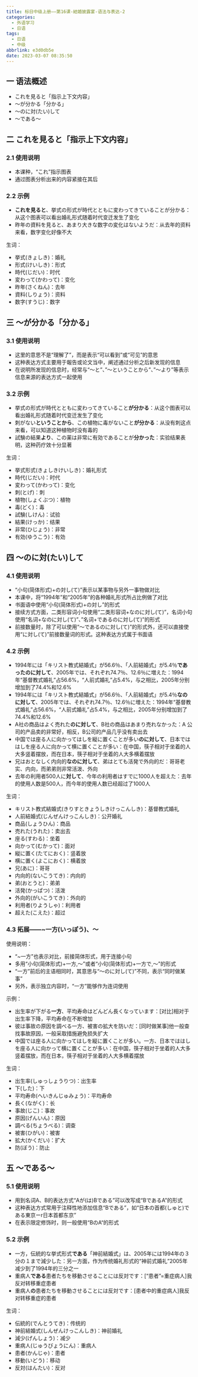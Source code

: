 ```yaml
---
title: 标日中级上册——第16课-結婚披露宴-语法与表达-2
categories:
  - 外语学习
  - 日语
tags:
  - 日语
  - 中级
abbrlink: e3d0db5e
date: 2023-03-07 08:35:50
---
```

## 一 语法概述

* これを見ると「指示上下文内容」
* ～が分かる「分かる」
* ～のに対(たい)して
* ～である～

<!--more-->

## 二 これを見ると「指示上下文内容」

### 2.1 使用说明

* 本课种，“これ”指示图表
* 通过图表分析出来的内容紧接在其后

### 2.2 示例

* **これを見ると**、挙式の形式が時代とともに変わってきていることが分かる：从这个图表可以看出婚礼形式随着时代变迁发生了变化
* 昨年の資料を見ると、あまり大きな数字の変化はないようだ：从去年的资料来看，数字变化好像不大

生词：

* 挙式(きょしき)：婚礼
* 形式(けいしき)：形式
* 時代(じだい)：时代
* 変わって(かわって)：变化
* 昨年(さくねん)：去年
* 資料(しりょう)：资料
* 数字(すうじ)：数字

## 三 ～が分かる「分かる」

### 3.1 使用说明

* 这里的意思不是“理解了”，而是表示“可以看到”或“可见”的意思
* 这种表达方式主要用于報告或论文当中，阐述通过分析之后新发现的信息
* 在说明所发现的信息时，经常与“～と”、”～ということから”、”～より”等表示信息来源的表达方式一起使用

### 3.2 示例

* 挙式の形式が時代とともに変わってきていること**が分かる**：从这个图表可以看出婚礼形式随着时代变迁发生了变化
* 刺がない**ということから**、この植物に毒がないこと**が分かる**：从没有刺这点来看，可以知道这种植物时没有毒的
* 試験の結果**より**、この薬は非常に有効であることが**分かった**：实验结果表明，这种药疗效十分显著

生词：

* 挙式形式(きょしきけいしき)：婚礼形式
* 時代(じだい)：时代
* 変わって(かわって)：变化
* 刺(とげ)：刺
* 植物(しょくぶつ)：植物
* 毒(どく)：毒
* 試験(しけん)：试验
* 結果(けっか)：结果
* 非常(ひじょう)：非常
* 有効(ゆうこう)：有効

## 四 ～のに対(たい)して

### 4.1 使用说明

* “小句(简体形式)+の対し(て)”表示以某事物与另外一事物做对比
* 本课中，将“1994年”和“2005年”的各种婚礼形式所占比例做了对比
* 书面语中使用“小句(简体形式)+の対し”的形式
* 接续方式方面，二类形容词小句使用“二类形容词+なのに対し(て)”，名词小句使用“名词+なのに対し(て)”、”名词+であるのに対し(て)”的形式
* 前接数量时，除了可以使用“～であるのに対し(て)”的形式外，还可以直接使用“に対し(て)”前接数量词的形式。这种表达方式属于书面语

### 4.2 示例

* 1994年には「キリスト教式結婚式」が56.6％、「人前結婚式」が5.4％**であったのに対して**、2005年では、それぞれ74.7％、12.6％に増えた：1994年“基督教式婚礼”占56.6%，“人前式婚礼”占5.4%，与之相比，2005年分别增加到了74.4%和12.6%
* 1994年には「キリスト教式結婚式」が56.6％、「人前結婚式」が5.4％**なのに対して**、2005年では、それぞれ74.7％、12.6％に増えた：1994年“基督教式婚礼”占56.6%，“人前式婚礼”占5.4%，与之相比，2005年分别增加到了74.4%和12.6%
* A社の商品はよく売れた**のに対して**、B社の商品はあまり売れなかった：A 公司的产品卖的非常好，相反，B公司的产品几乎没有卖出去
* 中国では座る人に向かってはしを縦に置くことが多い**のに対して**、日本でははしを座る人に向かって横に置くことが多い：在中国，筷子相对于坐着的人大多竖着摆放，而在日本，筷子相对于坐着的人大多横着摆放
* 兄はおとなしく内向的**なのに対して**、弟はとても活発で外向的だ：哥哥老实、内向，而弟弟则非常活泼、外向
* 去年の利用者500人に**対して**、今年の利用者はすでに1000人を超えた：去年的使用人数是500人，而今年的使用人数已经超过了1000人

生词：

* キリスト教式結婚式(きりすときょうしきけっこんしき)：基督教式婚礼
* 人前結婚式(じんぜんけっこんしき)：公开婚礼
* 商品(しょうひん)：商品
* 売れた(うれた)：卖出去
* 座る(すわる)：坐着
* 向かって(むかって)：面对
* 縦に置く(たてにおく)：竖着放
* 横に置く(よこにおく)：横着放
* 兄(あに)：哥哥
* 内向的(ないこうてき)：内向的
* 弟(おとうと)：弟弟
* 活発(かっぱつ)：活泼
* 外向的(がいこうてき)：外向的
* 利用者(りようしゃ)：利用者
* 超えた(こえた)：超过

### 4.3 拓展——~一方(いっぽう)、～

使用说明：

* “~一方”也表示对比，前接简体形式，用于连接小句
* 多用“小句(简体形式)+一方,～”或者“小句(简体形式)+一方で,～”的形式
* “一方”前后的主语相同时，其意思与“～のに対し(て)”不同，表示“同时做某事”
* 另外，表示独立内容时，“一方”能够作为连词使用

示例：

* 出生率が下がる**一方**、平均寿命はどんどん長くなっています：[对比]相对于出生率下降，平均寿命在不断增加
* 彼は事故の原因を調べる一方、被害の拡大を防いだ：[同时做某事]他一般查找事故原因，一般采取措施避免损失扩大
* 中国では座る人に向かってはしを縦に置くことが多い。一方、日本でははしを座る人に向かって横に置くことが多い：在中国，筷子相对于坐着的人大多竖着摆放，而在日本，筷子相对于坐着的人大多横着摆放

生词：

* 出生率(しゅっしょうりつ)：出生率
* 下(した)：下
* 平均寿命(へいきんじゅみょう)：平均寿命
* 長く(ながく)：长
* 事故(じこ)：事故
* 原因(げんいん)：原因
* 調べる(ちょうべる)：调查
* 被害(ひがい)：被害
* 拡大(かくだい)：扩大
* 防(ぼう)：防止

## 五 ～である～

### 5.1 使用说明

* 用到名词A、B的表达方式“Aが(は)Bである”可以改写成“BであるA”的形式
* 这种表达方式常用于注释性地添加信息“Bである”，如“日本の首都(しゅと)である東京ーr日本首都东京”
* 在表示限定修饰时，则一般使用“BのA“的形式

### 5.2 示例

* 一方，伝統的な挙式形式**である**「神前結婚式」は、2005年には1994年の３分の１まで減少した：另一方面，作为传统婚礼形式的“神前式婚礼”2005年减少到了1994年的三分之一
* 重病人**である**患者たちを移動させることには反対です：[“患者”=重症病人]我反对转移重症患者
* 重病人**の**患者たちを移動させることには反対です：[患者中的重症病人]我反对转移重症的患者

生词：

* 伝統的(でんとうてき)：传统的
* 神前結婚式(しんぜんけっこんしき)：神前婚礼
* 減少(げんしょう)：减少
* 重病人(じゅうびょうにん)：重病人
* 患者(かんじゃ)：患者
* 移動(いどう)：移动
* 反対(はんたい)：反对

